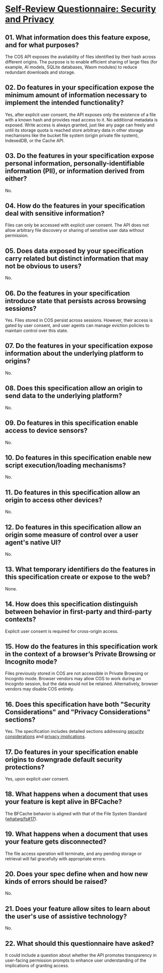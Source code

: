 # [Self-Review Questionnaire: Security and Privacy](https://w3ctag.github.io/security-questionnaire/)

## 01. What information does this feature expose, and for what purposes?

The COS API exposes the availability of files identified by their hash across different origins. The purpose is to enable efficient sharing of large files (for example, AI models, SQLite databases, Wasm modules) to reduce redundant downloads and storage.

## 02. Do features in your specification expose the minimum amount of information necessary to implement the intended functionality?

Yes, after explicit user consent, the API exposes only the existence of a file with a known hash and provides read access to it. No additional metadata is exposed. Write access is always granted, just like any page can freely and until its storage quota is reached store arbitrary data in other storage mechanisms like the bucket file system (origin private file system), IndexedDB, or the Cache API.

## 03. Do the features in your specification expose personal information, personally-identifiable information (PII), or information derived from either?

No.

## 04. How do the features in your specification deal with sensitive information?

Files can only be accessed with explicit user consent. The API does not allow arbitrary file discovery or sharing of sensitive user data without permission.

## 05. Does data exposed by your specification carry related but distinct information that may not be obvious to users?

No.

## 06. Do the features in your specification introduce state that persists across browsing sessions?

Yes. Files stored in COS persist across sessions. However, their access is gated by user consent, and user agents can manage eviction policies to maintain control over this state.

## 07. Do the features in your specification expose information about the underlying platform to origins?

No.

## 08. Does this specification allow an origin to send data to the underlying platform?

No.

## 09. Do features in this specification enable access to device sensors?

No.

## 10. Do features in this specification enable new script execution/loading mechanisms?

No.

## 11. Do features in this specification allow an origin to access other devices?

No.

## 12. Do features in this specification allow an origin some measure of control over a user agent's native UI?

No.

## 13. What temporary identifiers do the features in this specification create or expose to the web?

None.

## 14. How does this specification distinguish between behavior in first-party and third-party contexts?

Explicit user consent is required for cross-origin access.

## 15. How do the features in this specification work in the context of a browser’s Private Browsing or Incognito mode?

Files previously stored in COS are not accessible in Private Browsing or Incognito mode. Browser vendors may allow COS to work during an Incognito session, but the data would not be retained. Alternatively, browser vendors may disable COS entirely.

## 16. Does this specification have both "Security Considerations" and "Privacy Considerations" sections?

Yes. The specification includes detailed sections addressing [security considerations](README.MD#security-considerations) and [privacy implications](README.MD#privacy-considerations).

## 17. Do features in your specification enable origins to downgrade default security protections?

Yes, upon explicit user consent.

## 18. What happens when a document that uses your feature is kept alive in BFCache?

The BFCache behavior is aligned with that of the File System Standard ([whatwg/fs#17](https://github.com/whatwg/fs/issues/17)).

## 19. What happens when a document that uses your feature gets disconnected?

The file access operation will terminate, and any pending storage or retrieval will fail gracefully with appropriate errors.

## 20. Does your spec define when and how new kinds of errors should be raised?

No.

## 21. Does your feature allow sites to learn about the user's use of assistive technology?

No.

## 22. What should this questionnaire have asked?

It could include a question about whether the API promotes transparency in user-facing permission prompts to enhance user understanding of the implications of granting access.
